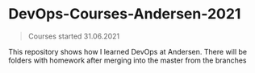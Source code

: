 # DevOps-Courses-Andersen-2021
> Courses started 31.06.2021

This repository shows how I learned DevOps at Andersen.
There will be folders with homework after merging into the master from the branches
